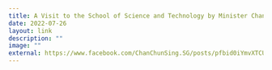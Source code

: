 ```yaml
---
title: A Visit to the School of Science and Technology by Minister Chan Chun Sing
date: 2022-07-26
layout: link
description: ""
image: ""
external: https://www.facebook.com/ChanChunSing.SG/posts/pfbid0iYmvXTCURpbxDDyLEebuCDbhgjphJ9gPeFSU3F9RXXJ3utUrcKMBfFpW7LEUUzZMl
---
```


